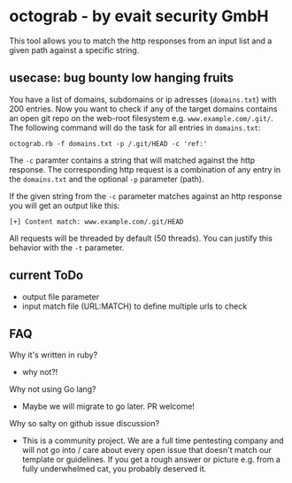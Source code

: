 # octograb - by evait security GmbH

This tool allows you to match the http responses from an input list and a given path against a specific string.

## usecase: bug bounty low hanging fruits
You have a list of domains, subdomains or ip adresses (`domains.txt`) with 200 entries. Now you want to check if any of the target domains contains an open git repo on the web-root filesystem e.g. `www.example.com/.git/`. The following command will do the task for all entries in `domains.txt`:

```
octograb.rb -f domains.txt -p /.git/HEAD -c 'ref:'
```

The `-c` paramter contains a string that will matched against the http response. The corresponding http request is a combination of any entry in the `domains.txt` and the optional `-p` parameter (path).

If the given string from the `-c` parameter matches against an http response you will get an output like this:

```
[+] Content match: www.example.com/.git/HEAD
```

All requests will be threaded by default (50 threads). You can justify this behavior with the `-t` parameter.

## current ToDo

- output file parameter
- input match file (URL:MATCH) to define multiple urls to check

## FAQ

Why it's written in ruby?
- why not?!

Why not using Go lang?
- Maybe we will migrate to go later. PR welcome!

Why so salty on github issue discussion?
- This is a community project. We are a full time pentesting company and will not go into / care about every open issue that doesn't match our template or guidelines. If you get a rough answer or picture e.g. from a fully underwhelmed cat, you probably deserved it.